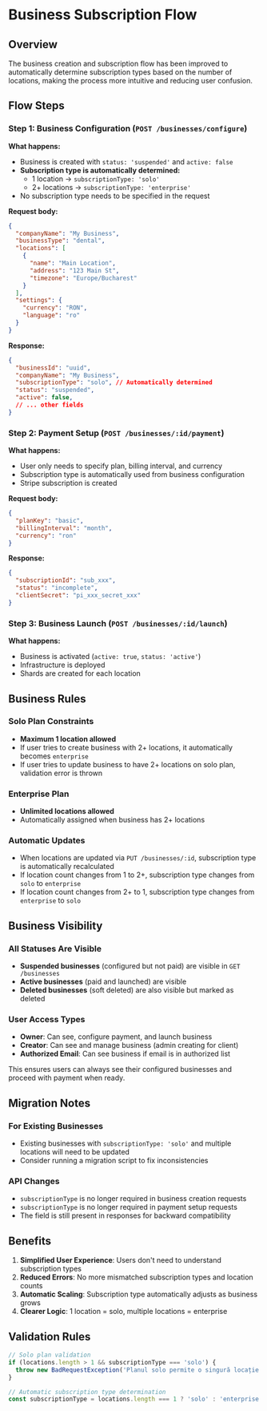 # Business Subscription Flow

## Overview

The business creation and subscription flow has been improved to automatically determine subscription types based on the number of locations, making the process more intuitive and reducing user confusion.

## Flow Steps

### Step 1: Business Configuration (`POST /businesses/configure`)

**What happens:**
- Business is created with `status: 'suspended'` and `active: false`
- **Subscription type is automatically determined:**
  - 1 location → `subscriptionType: 'solo'`
  - 2+ locations → `subscriptionType: 'enterprise'`
- No subscription type needs to be specified in the request

**Request body:**
```json
{
  "companyName": "My Business",
  "businessType": "dental",
  "locations": [
    {
      "name": "Main Location",
      "address": "123 Main St",
      "timezone": "Europe/Bucharest"
    }
  ],
  "settings": {
    "currency": "RON",
    "language": "ro"
  }
}
```

**Response:**
```json
{
  "businessId": "uuid",
  "companyName": "My Business",
  "subscriptionType": "solo", // Automatically determined
  "status": "suspended",
  "active": false,
  // ... other fields
}
```

### Step 2: Payment Setup (`POST /businesses/:id/payment`)

**What happens:**
- User only needs to specify plan, billing interval, and currency
- Subscription type is automatically used from business configuration
- Stripe subscription is created

**Request body:**
```json
{
  "planKey": "basic",
  "billingInterval": "month",
  "currency": "ron"
}
```

**Response:**
```json
{
  "subscriptionId": "sub_xxx",
  "status": "incomplete",
  "clientSecret": "pi_xxx_secret_xxx"
}
```

### Step 3: Business Launch (`POST /businesses/:id/launch`)

**What happens:**
- Business is activated (`active: true`, `status: 'active'`)
- Infrastructure is deployed
- Shards are created for each location

## Business Rules

### Solo Plan Constraints
- **Maximum 1 location allowed**
- If user tries to create business with 2+ locations, it automatically becomes `enterprise`
- If user tries to update business to have 2+ locations on solo plan, validation error is thrown

### Enterprise Plan
- **Unlimited locations allowed**
- Automatically assigned when business has 2+ locations

### Automatic Updates
- When locations are updated via `PUT /businesses/:id`, subscription type is automatically recalculated
- If location count changes from 1 to 2+, subscription type changes from `solo` to `enterprise`
- If location count changes from 2+ to 1, subscription type changes from `enterprise` to `solo`

## Business Visibility

### All Statuses Are Visible
- **Suspended businesses** (configured but not paid) are visible in `GET /businesses`
- **Active businesses** (paid and launched) are visible
- **Deleted businesses** (soft deleted) are also visible but marked as deleted

### User Access Types
- **Owner**: Can see, configure payment, and launch business
- **Creator**: Can see and manage business (admin creating for client)
- **Authorized Email**: Can see business if email is in authorized list

This ensures users can always see their configured businesses and proceed with payment when ready.

## Migration Notes

### For Existing Businesses
- Existing businesses with `subscriptionType: 'solo'` and multiple locations will need to be updated
- Consider running a migration script to fix inconsistencies

### API Changes
- `subscriptionType` is no longer required in business creation requests
- `subscriptionType` is no longer required in payment setup requests
- The field is still present in responses for backward compatibility

## Benefits

1. **Simplified User Experience**: Users don't need to understand subscription types
2. **Reduced Errors**: No more mismatched subscription types and location counts
3. **Automatic Scaling**: Subscription type automatically adjusts as business grows
4. **Clearer Logic**: 1 location = solo, multiple locations = enterprise

## Validation Rules

```typescript
// Solo plan validation
if (locations.length > 1 && subscriptionType === 'solo') {
  throw new BadRequestException('Planul solo permite o singură locație');
}

// Automatic subscription type determination
const subscriptionType = locations.length === 1 ? 'solo' : 'enterprise';
``` 